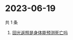 # 2023-06-19

共 1 条

<!-- BEGIN -->
<!-- 最后更新时间 Mon Jun 19 2023 01:07:08 GMT+0800 (China Standard Time) -->

1. [回光返照是身体能预测死亡吗](https://www.zhihu.com/search?q=回光返照是身体能预测死亡吗)

<!-- END -->
